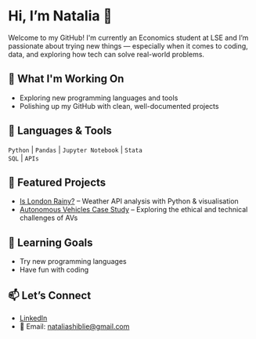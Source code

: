 # Hi, I’m Natalia 👋

Welcome to my GitHub! I'm currently an Economics student at LSE and I’m passionate about trying new things — especially when it comes to coding, data, and exploring how tech can solve real-world problems.

## 🚀 What I'm Working On
- Exploring new programming languages and tools
- Polishing up my GitHub with clean, well-documented projects

## 🧰 Languages & Tools
`Python` | `Pandas` | `Jupyter Notebook` | `Stata`  
`SQL` | `APIs`

## 📌 Featured Projects
- [Is London Rainy?](https://github.com/natashiblie/is-london-rainy) – Weather API analysis with Python & visualisation  
- [Autonomous Vehicles Case Study](https://github.com/natashiblie/autonomous-vehicles-case-study) – Exploring the ethical and technical challenges of AVs  

## 🌱 Learning Goals
- Try new programming languages
- Have fun with coding

## 📫 Let’s Connect
- [LinkedIn](https://www.linkedin.com/in/natalia-ashiblie/)
- 📧 Email: nataliashiblie@gmail.com

